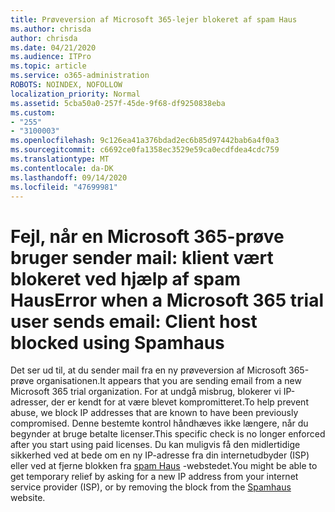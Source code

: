 ```yaml
---
title: Prøveversion af Microsoft 365-lejer blokeret af spam Haus
ms.author: chrisda
author: chrisda
ms.date: 04/21/2020
ms.audience: ITPro
ms.topic: article
ms.service: o365-administration
ROBOTS: NOINDEX, NOFOLLOW
localization_priority: Normal
ms.assetid: 5cba50a0-257f-45de-9f68-df9250838eba
ms.custom:
- "255"
- "3100003"
ms.openlocfilehash: 9c126ea41a376bdad2ec6b85d97442bab6a4f0a3
ms.sourcegitcommit: c6692ce0fa1358ec3529e59ca0ecdfdea4cdc759
ms.translationtype: MT
ms.contentlocale: da-DK
ms.lasthandoff: 09/14/2020
ms.locfileid: "47699981"
---
```

# <a name="error-when-a-microsoft-365-trial-user-sends-email-client-host-blocked-using-spamhaus"></a><span data-ttu-id="e38b3-102">Fejl, når en Microsoft 365-prøve bruger sender mail: klient vært blokeret ved hjælp af spam Haus</span><span class="sxs-lookup"><span data-stu-id="e38b3-102">Error when a Microsoft 365 trial user sends email: Client host blocked using Spamhaus</span></span>

<span data-ttu-id="e38b3-103">Det ser ud til, at du sender mail fra en ny prøveversion af Microsoft 365-prøve organisationen.</span><span class="sxs-lookup"><span data-stu-id="e38b3-103">It appears that you are sending email from a new Microsoft 365 trial organization.</span></span> <span data-ttu-id="e38b3-104">For at undgå misbrug, blokerer vi IP-adresser, der er kendt for at være blevet kompromitteret.</span><span class="sxs-lookup"><span data-stu-id="e38b3-104">To help prevent abuse, we block IP addresses that are known to have been previously compromised.</span></span> <span data-ttu-id="e38b3-105">Denne bestemte kontrol håndhæves ikke længere, når du begynder at bruge betalte licenser.</span><span class="sxs-lookup"><span data-stu-id="e38b3-105">This specific check is no longer enforced after you start using paid licenses.</span></span> <span data-ttu-id="e38b3-106">Du kan muligvis få den midlertidige sikkerhed ved at bede om en ny IP-adresse fra din internetudbyder (ISP) eller ved at fjerne blokken fra [spam Haus](https://go.microsoft.com/fwlink/p/?linkid=123245) -webstedet.</span><span class="sxs-lookup"><span data-stu-id="e38b3-106">You might be able to get temporary relief by asking for a new IP address from your internet service provider (ISP), or by removing the block from the [Spamhaus](https://go.microsoft.com/fwlink/p/?linkid=123245) website.</span></span>
